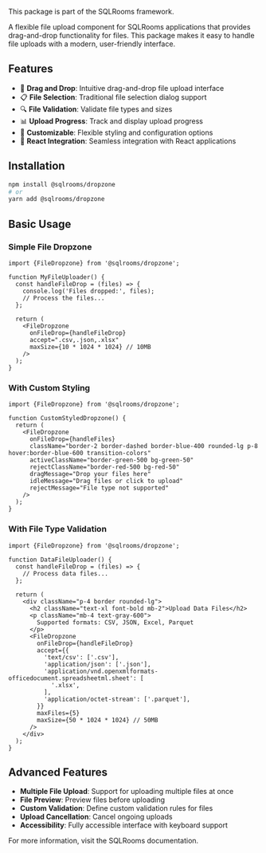 This package is part of the SQLRooms framework.

A flexible file upload component for SQLRooms applications that provides drag-and-drop functionality for files. This package makes it easy to handle file uploads with a modern, user-friendly interface.

## Features

- 📁 **Drag and Drop**: Intuitive drag-and-drop file upload interface
- 📋 **File Selection**: Traditional file selection dialog support
- 🔍 **File Validation**: Validate file types and sizes
- 📊 **Upload Progress**: Track and display upload progress
- 🎨 **Customizable**: Flexible styling and configuration options
- 🧩 **React Integration**: Seamless integration with React applications

## Installation

```bash
npm install @sqlrooms/dropzone
# or
yarn add @sqlrooms/dropzone
```

## Basic Usage

### Simple File Dropzone

```tsx
import {FileDropzone} from '@sqlrooms/dropzone';

function MyFileUploader() {
  const handleFileDrop = (files) => {
    console.log('Files dropped:', files);
    // Process the files...
  };

  return (
    <FileDropzone
      onFileDrop={handleFileDrop}
      accept=".csv,.json,.xlsx"
      maxSize={10 * 1024 * 1024} // 10MB
    />
  );
}
```

### With Custom Styling

```tsx
import {FileDropzone} from '@sqlrooms/dropzone';

function CustomStyledDropzone() {
  return (
    <FileDropzone
      onFileDrop={handleFiles}
      className="border-2 border-dashed border-blue-400 rounded-lg p-8 hover:border-blue-600 transition-colors"
      activeClassName="border-green-500 bg-green-50"
      rejectClassName="border-red-500 bg-red-50"
      dragMessage="Drop your files here"
      idleMessage="Drag files or click to upload"
      rejectMessage="File type not supported"
    />
  );
}
```

### With File Type Validation

```tsx
import {FileDropzone} from '@sqlrooms/dropzone';

function DataFileUploader() {
  const handleFileDrop = (files) => {
    // Process data files...
  };

  return (
    <div className="p-4 border rounded-lg">
      <h2 className="text-xl font-bold mb-2">Upload Data Files</h2>
      <p className="mb-4 text-gray-600">
        Supported formats: CSV, JSON, Excel, Parquet
      </p>
      <FileDropzone
        onFileDrop={handleFileDrop}
        accept={{
          'text/csv': ['.csv'],
          'application/json': ['.json'],
          'application/vnd.openxmlformats-officedocument.spreadsheetml.sheet': [
            '.xlsx',
          ],
          'application/octet-stream': ['.parquet'],
        }}
        maxFiles={5}
        maxSize={50 * 1024 * 1024} // 50MB
      />
    </div>
  );
}
```

## Advanced Features

- **Multiple File Upload**: Support for uploading multiple files at once
- **File Preview**: Preview files before uploading
- **Custom Validation**: Define custom validation rules for files
- **Upload Cancellation**: Cancel ongoing uploads
- **Accessibility**: Fully accessible interface with keyboard support

For more information, visit the SQLRooms documentation.

